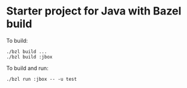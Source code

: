 # Starter project for Java with Bazel build

To build:
```
./bzl build ...
./bzl build :jbox
```

To build and run:
```
./bzl run :jbox -- -u test
```
